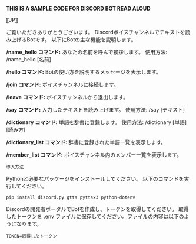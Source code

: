 **THIS IS A SAMPLE CODE FOR DISCORD BOT READ ALOUD**

〖JP〗

ご覧いただきありがとうございます。
Discordボイスチャンネルでテキストを読み上げるBotです。
以下にBotの主な機能を説明します。

**/name_hello コマンド:**
      あなたの名前を呼んで挨拶します。
      使用方法: /name_hello [名前]
      
**/hello コマンド:**
      Botの使い方を説明するメッセージを表示します。

**/join コマンド:**
      ボイスチャンネルに接続します。

**/leave コマンド:**
      ボイスチャンネルから退出します。

**/say コマンド:**
    入力したテキストを読み上げます。
    使用方法: /say [テキスト]

**/dictionary コマンド:**
    単語を辞書に登録します。
    使用方法: /dictionary [単語] [読み方]

**/dictionary_list コマンド:**
    辞書に登録された単語一覧を表示します。

**/member_list コマンド:**
    ボイスチャンネル内のメンバー一覧を表示します。


    導入方法
Pythonと必要なパッケージをインストールしてください。
以下のコマンドを実行してください。

```pip install discord.py gtts pyttsx3 python-dotenv```

Discordの開発者ポータルでBotを作成し、トークンを取得してください。
取得したトークンを .env ファイルに保存してください。ファイルの内容は以下のようになります。

```TOKEN=取得したトークン```

